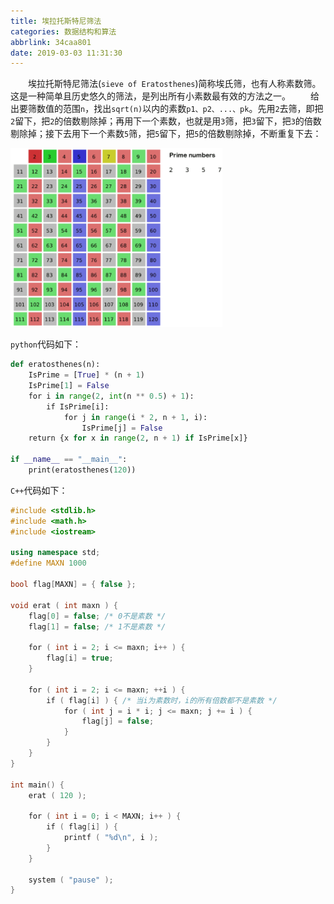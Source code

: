 ```yaml
---
title: 埃拉托斯特尼筛法
categories: 数据结构和算法
abbrlink: 34caa801
date: 2019-03-03 11:31:30
---
```

&emsp;&emsp;埃拉托斯特尼筛法(`sieve of Eratosthenes`)简称埃氏筛，也有人称素数筛。这是一种简单且历史悠久的筛法，是列出所有小素数最有效的方法之一。
&emsp;&emsp;给出要筛数值的范围`n`，找出`sqrt(n)`以内的素数`p1、p2、...、pk`。先用`2`去筛，即把`2`留下，把`2`的倍数剔除掉；再用下一个素数，也就是用`3`筛，把`3`留下，把`3`的倍数剔除掉；接下去用下一个素数`5`筛，把`5`留下，把`5`的倍数剔除掉，不断重复下去：

<img src="./埃拉托斯特尼筛法/1.png" height="286" width="339">

`python`代码如下：

``` python
def eratosthenes(n):
    IsPrime = [True] * (n + 1)
    IsPrime[1] = False
    for i in range(2, int(n ** 0.5) + 1):
        if IsPrime[i]:
            for j in range(i * 2, n + 1, i):
                IsPrime[j] = False
    return {x for x in range(2, n + 1) if IsPrime[x]}
​
if __name__ == "__main__":
    print(eratosthenes(120))
```

`C++`代码如下：

``` cpp
#include <stdlib.h>
#include <math.h>
#include <iostream>
​
using namespace std;
#define MAXN 1000
​
bool flag[MAXN] = { false };
​
void erat ( int maxn ) {
    flag[0] = false; /* 0不是素数 */
    flag[1] = false; /* 1不是素数 */
​
    for ( int i = 2; i <= maxn; i++ ) {
        flag[i] = true;
    }
​
    for ( int i = 2; i <= maxn; ++i ) {
        if ( flag[i] ) { /* 当i为素数时，i的所有倍数都不是素数 */
            for ( int j = i * i; j <= maxn; j += i ) {
                flag[j] = false;
            }
        }
    }
}
​
int main() {
    erat ( 120 );
​
    for ( int i = 0; i < MAXN; i++ ) {
        if ( flag[i] ) {
            printf ( "%d\n", i );
        }
    }
​
    system ( "pause" );
}
```